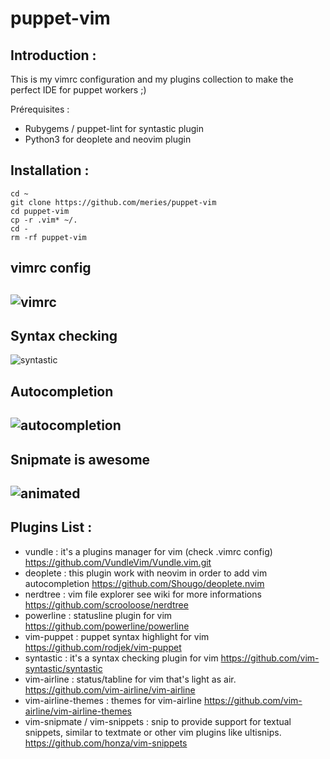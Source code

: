 # puppet-vim

## Introduction :
This is my vimrc configuration and my plugins collection to make the perfect IDE for puppet workers ;)

Prérequisites : 
 * Rubygems / puppet-lint for syntastic plugin
 * Python3 for deoplete and neovim plugin

## Installation : 
```
cd ~
git clone https://github.com/meries/puppet-vim
cd puppet-vim
cp -r .vim* ~/.
cd -
rm -rf puppet-vim
```

## vimrc config
![vimrc](https://cloud.githubusercontent.com/assets/26363773/26524382/4a77f1e4-4331-11e7-85e3-acd0c60090a2.png)
---

## Syntax checking
![syntastic](https://cloud.githubusercontent.com/assets/26363773/26524403/d895c866-4331-11e7-828d-a2e89ca43c02.png)
 ## Autocompletion
![autocompletion](https://cloud.githubusercontent.com/assets/26363773/26524416/029e2950-4332-11e7-87d9-e137248c8ae8.png)
---

## Snipmate is awesome
![animated](https://cloud.githubusercontent.com/assets/26363773/26524418/0565a708-4332-11e7-8c6e-ba5b7fbfeda3.gif)
---

Plugins List : 
---
- vundle : it's a plugins manager for vim (check .vimrc config) https://github.com/VundleVim/Vundle.vim.git
- deoplete : this plugin work with neovim in order to add vim autocompletion https://github.com/Shougo/deoplete.nvim
- nerdtree : vim file explorer see wiki for more informations https://github.com/scrooloose/nerdtree
- powerline : statusline plugin for vim https://github.com/powerline/powerline
- vim-puppet : puppet syntax highlight for vim https://github.com/rodjek/vim-puppet
- syntastic : it's a syntax checking plugin for vim https://github.com/vim-syntastic/syntastic
- vim-airline : status/tabline for vim that's light as air. https://github.com/vim-airline/vim-airline
- vim-airline-themes : themes for vim-airline https://github.com/vim-airline/vim-airline-themes
- vim-snipmate / vim-snippets : snip to provide support for textual snippets, similar to textmate or other vim plugins like ultisnips. https://github.com/honza/vim-snippets
 
